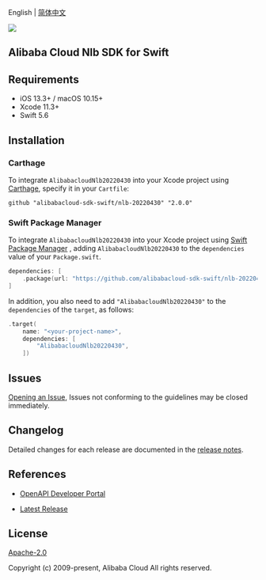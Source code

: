 English | [简体中文](README-CN.md)

![](https://aliyunsdk-pages.alicdn.com/icons/AlibabaCloud.svg)

## Alibaba Cloud Nlb SDK for Swift

## Requirements

- iOS 13.3+ / macOS 10.15+
- Xcode 11.3+
- Swift 5.6

## Installation

### Carthage

To integrate `AlibabacloudNlb20220430` into your Xcode project using [Carthage](https://github.com/Carthage/Carthage), specify it in your `Cartfile`:

```ogdl
github "alibabacloud-sdk-swift/nlb-20220430" "2.0.0"
```

### Swift Package Manager

To integrate `AlibabacloudNlb20220430` into your Xcode project using [Swift Package Manager](https://swift.org/package-manager/) , adding `AlibabacloudNlb20220430` to the `dependencies` value of your `Package.swift`.

```swift
dependencies: [
    .package(url: "https://github.com/alibabacloud-sdk-swift/nlb-20220430.git", from: "2.0.0")
]
```

In addition, you also need to add `"AlibabacloudNlb20220430"` to the `dependencies` of the `target`, as follows:

```swift
.target(
    name: "<your-project-name>",
    dependencies: [
        "AlibabacloudNlb20220430",
    ])
```

## Issues

[Opening an Issue](https://github.com/alibabacloud-sdk-swift/nlb-20220430/issues/new), Issues not conforming to the guidelines may be closed immediately.

## Changelog

Detailed changes for each release are documented in the [release notes](./ChangeLog.txt).

## References

* [OpenAPI Developer Portal](https://next.api.alibabacloud.com/home)
- [Latest Release](https://github.com/alibabacloud-sdk-swift/nlb-20220430)

## License

[Apache-2.0](http://www.apache.org/licenses/LICENSE-2.0)

Copyright (c) 2009-present, Alibaba Cloud All rights reserved.
